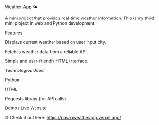 Weather App 🌤️

A mini project that provides real-time weather information. This is my third mini project in web and Python development.

Features

Displays current weather based on user input city.

Fetches weather data from a reliable API.

Simple and user-friendly HTML interface.

Technologies Used

Python

HTML

Requests library (for API calls)

Demo / Live Website

🌐 Check it out here: https://pavanweatherapp.vercel.app/
